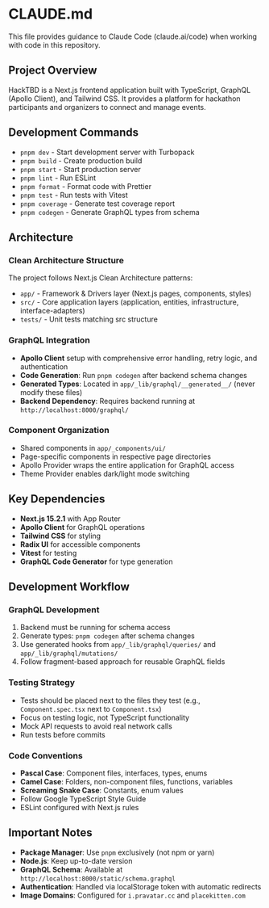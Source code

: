 # CLAUDE.md

This file provides guidance to Claude Code (claude.ai/code) when working with code in this repository.

## Project Overview

HackTBD is a Next.js frontend application built with TypeScript, GraphQL (Apollo Client), and Tailwind CSS. It provides a platform for hackathon participants and organizers to connect and manage events.

## Development Commands

- `pnpm dev` - Start development server with Turbopack
- `pnpm build` - Create production build
- `pnpm start` - Start production server
- `pnpm lint` - Run ESLint
- `pnpm format` - Format code with Prettier
- `pnpm test` - Run tests with Vitest
- `pnpm coverage` - Generate test coverage report
- `pnpm codegen` - Generate GraphQL types from schema

## Architecture

### Clean Architecture Structure
The project follows Next.js Clean Architecture patterns:
- `app/` - Framework & Drivers layer (Next.js pages, components, styles)
- `src/` - Core application layers (application, entities, infrastructure, interface-adapters)
- `tests/` - Unit tests matching src structure

### GraphQL Integration
- **Apollo Client** setup with comprehensive error handling, retry logic, and authentication
- **Code Generation**: Run `pnpm codegen` after backend schema changes
- **Generated Types**: Located in `app/_lib/graphql/__generated__/` (never modify these files)
- **Backend Dependency**: Requires backend running at `http://localhost:8000/graphql/`

### Component Organization
- Shared components in `app/_components/ui/`
- Page-specific components in respective page directories
- Apollo Provider wraps the entire application for GraphQL access
- Theme Provider enables dark/light mode switching

## Key Dependencies

- **Next.js 15.2.1** with App Router
- **Apollo Client** for GraphQL operations
- **Tailwind CSS** for styling
- **Radix UI** for accessible components
- **Vitest** for testing
- **GraphQL Code Generator** for type generation

## Development Workflow

### GraphQL Development
1. Backend must be running for schema access
2. Generate types: `pnpm codegen` after schema changes
3. Use generated hooks from `app/_lib/graphql/queries/` and `app/_lib/graphql/mutations/`
4. Follow fragment-based approach for reusable GraphQL fields

### Testing Strategy
- Tests should be placed next to the files they test (e.g., `Component.spec.tsx` next to `Component.tsx`)
- Focus on testing logic, not TypeScript functionality
- Mock API requests to avoid real network calls
- Run tests before commits

### Code Conventions
- **Pascal Case**: Component files, interfaces, types, enums
- **Camel Case**: Folders, non-component files, functions, variables
- **Screaming Snake Case**: Constants, enum values
- Follow Google TypeScript Style Guide
- ESLint configured with Next.js rules

## Important Notes

- **Package Manager**: Use `pnpm` exclusively (not npm or yarn)
- **Node.js**: Keep up-to-date version
- **GraphQL Schema**: Available at `http://localhost:8000/static/schema.graphql`
- **Authentication**: Handled via localStorage token with automatic redirects
- **Image Domains**: Configured for `i.pravatar.cc` and `placekitten.com`